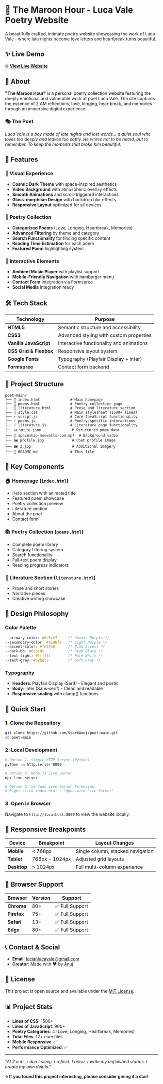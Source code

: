 # 🌙 The Maroon Hour - Luca Vale Poetry Website

A beautifully crafted, intimate poetry website showcasing the work of Luca Vale - where late nights become love letters and heartbreak turns beautiful.

## ✨ Live Demo

🌐 **[View Live Website](\https://poetry-gamma.vercel.app/)**

## 📖 About

**"The Maroon Hour"** is a personal poetry collection website featuring the deeply emotional and vulnerable work of poet Luca Vale. The site captures the essence of 2 AM reflections, love, longing, heartbreak, and memories through an immersive digital experience.

### 🎭 The Poet
*Luca Vale is a boy made of late nights and lost words... a quiet soul who loves too deeply and leaves too softly. He writes not to be heard, but to remember. To keep the moments that broke him beautiful.*

## 🚀 Features

### 🎨 **Visual Experience**
- **Cosmic Dark Theme** with space-inspired aesthetics
- **Video Background** with atmospheric overlay effects
- **Smooth Animations** and scroll-triggered interactions
- **Glass-morphism Design** with backdrop blur effects
- **Responsive Layout** optimized for all devices

### 📝 **Poetry Collection**
- **Categorized Poems** (Love, Longing, Heartbreak, Memories)
- **Advanced Filtering** by theme and category
- **Search Functionality** for finding specific content
- **Reading Time Estimation** for each poem
- **Featured Poem** highlighting system

### 🎵 **Interactive Elements**
- **Ambient Music Player** with playlist support
- **Mobile-Friendly Navigation** with hamburger menu
- **Contact Form** integration via Formspree
- **Social Media** integration ready

## 🛠️ Tech Stack

| Technology | Purpose |
|------------|---------|
| **HTML5** | Semantic structure and accessibility |
| **CSS3** | Advanced styling with custom properties |
| **Vanilla JavaScript** | Interactive functionality and animations |
| **CSS Grid & Flexbox** | Responsive layout system |
| **Google Fonts** | Typography (Playfair Display + Inter) |
| **Formspree** | Contact form backend |

## 📁 Project Structure

```
poet-main/
├── 📄 index.html              # Main homepage
├── 📄 poems.html              # Poetry collection page
├── 📄 literature.html         # Prose and literature section
├── 🎨 style.css               # Main stylesheet (1500+ lines)
├── ⚡ script.js               # Core JavaScript functionality
├── ⚡ poems.js                # Poetry-specific interactions
├── ⚡ literature.js           # Literature page functionality
├── 📊 write.json              # Structured poem data
├── 🎥 spaceship-moewalls-com.mp4  # Background video
├── 🖼️ profile.jpg             # Poet profile image
├── 🖼️ 2.jpg                   # Additional imagery
└── 📄 README.md               # This file
```

## 🎯 Key Components

### 🏠 **Homepage (`index.html`)**
- Hero section with animated title
- Featured poem showcase
- Poetry collection preview
- Literature section
- About the poet
- Contact form

### 📚 **Poetry Collection (`poems.html`)**
- Complete poem library
- Category filtering system
- Search functionality
- Full-text poem display
- Reading progress indicators

### 📖 **Literature Section (`literature.html`)**
- Prose and short stories
- Narrative pieces
- Creative writing showcase

## 🎨 Design Philosophy

### **Color Palette**
```css
--primary-color: #6c5ce7     /* Cosmic Purple */
--secondary-color: #a29bfe   /* Light Purple */
--accent-color: #fd79a8      /* Pink Accent */
--dark-bg: #0c0c0c           /* Deep Black */
--text-light: #ffffff        /* Pure White */
--text-gray: #b2bec3         /* Soft Gray */
```

### **Typography**
- **Headers**: Playfair Display (Serif) - Elegant and poetic
- **Body**: Inter (Sans-serif) - Clean and readable
- **Responsive scaling** with clamp() functions

## 🚀 Quick Start

### 1. **Clone the Repository**
```bash
git clone https://github.com/StarkAnuj/poet-main.git
cd poet-main
```

### 2. **Local Development**
```bash
# Option 1: Simple HTTP Server (Python)
python -m http.server 8000

# Option 2: Node.js Live Server
npx live-server

# Option 3: VS Code Live Server Extension
# Right-click index.html → "Open with Live Server"
```

### 3. **Open in Browser**
Navigate to `http://localhost:8000` to view the website locally.

## 📱 Responsive Breakpoints

| Device | Breakpoint | Layout Changes |
|--------|------------|----------------|
| **Mobile** | < 768px | Single column, stacked navigation |
| **Tablet** | 768px - 1024px | Adjusted grid layouts |
| **Desktop** | > 1024px | Full multi-column experience |

## 🔧 Browser Support

| Browser | Version | Support |
|---------|---------|---------|
| **Chrome** | 80+ | ✅ Full Support |
| **Firefox** | 75+ | ✅ Full Support |
| **Safari** | 13+ | ✅ Full Support |
| **Edge** | 80+ | ✅ Full Support |

## 📞 Contact & Social

- **Email**: [lucianlucavale@gmail.com](mailto:lucianlucavale@gmail.com)
- **Creator**: Made with ❤️ by [Anuj](https://github.com/StarkAnuj)

## 📄 License

This project is open source and available under the [MIT License](LICENSE).

## 📊 Project Stats

- **Lines of CSS**: 1500+
- **Lines of JavaScript**: 900+
- **Poetry Categories**: 4 (Love, Longing, Heartbreak, Memories)
- **Total Files**: 12+ core files
- **Mobile Responsive**: ✅
- **Performance Optimized**: ✅

---

*"At 2 a.m., I don't sleep. I reflect. I relive. I write my unfinished stories. I create my own delulu."*

**⭐ If you found this project interesting, please consider giving it a star!**
